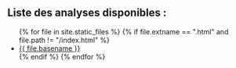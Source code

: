 ## Liste des analyses disponibles  :
<ul>
{% for file in site.static_files %}
    {% if file.extname == ".html" and file.path != "/index.html" %}
        <li><a href="{{ file.path | relative_url }}">{{ file.basename }}</a></li>
    {% endif %}
{% endfor %}
</ul>

